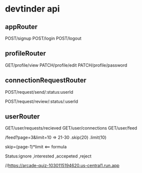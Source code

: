 # devtinder api

## appRouter
POST/signup
POST/login
POST/logout

## profileRouter
GET/profile/view
PATCH/profile/edit
PATCH/profile/password

## connectionRequestRouter




POST/request/send/:status:userId

POST/request/review/:status/:userId

<!-- POST/request/review/accepted/requestId -->
<!-- POST/request/review/rejected/requestId -->


## userRouter
GET/user/requests/recieved
GET/user/connections
GET/user/feed


/feed?page=3&limit=10 => 21-30 .skip(20)  .limit(10)


skip=(page-1)*limit  <== formula

Status:ignore ,interested ,accepeted ,reject


//https://arcade-quiz-1030115194620.us-central1.run.app